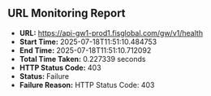 ## URL Monitoring Report

- **URL:** https://api-gw1-prod1.fisglobal.com/gw/v1/health
- **Start Time:** 2025-07-18T11:51:10.484753
- **End Time:** 2025-07-18T11:51:10.712092
- **Total Time Taken:** 0.227339 seconds
- **HTTP Status Code:** 403
- **Status:** Failure
- **Failure Reason:** HTTP Status Code: 403
